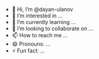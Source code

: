 - 👋 Hi, I’m @dayan-ulanov
- 👀 I’m interested in ...
- 🌱 I’m currently learning ...
- 💞️ I’m looking to collaborate on ...
- 📫 How to reach me ...
- 😄 Pronouns: ...
- ⚡ Fun fact: ...

<!---
dayan-ulanov/dayan-ulanov is a ✨ special ✨ repository because its `README.md` (this file) appears on your GitHub profile.
You can click the Preview link to take a look at your changes.
--->
